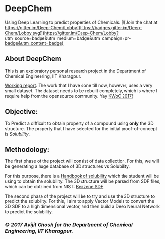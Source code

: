 # DeepChem

Using Deep Learning to predict properties of Chemicals. 
[![Join the chat at https://gitter.im/Deep-Chem/Lobby](https://badges.gitter.im/Deep-Chem/Lobby.svg)](https://gitter.im/Deep-Chem/Lobby?utm_source=badge&utm_medium=badge&utm_campaign=pr-badge&utm_content=badge)


## About DeepChem

This is an exploratory personal research project in the Department of Chemical Engineering, IIT Kharagpur. 

[Working report](https://drive.google.com/open?id=1mxxSkFWa3xcFPXJB3WE8U7Q6wdRsVd_f). The work that I have done till now, however, uses a very small dataset. The dataset needs to be rebuilt completely, which is where I require help from the opensource community. Yay [KWoC 2017!](http://kwoc.kossiitkgp.in)

## Objective: 

To Predict a difficult to obtain property of a compound using **only** the 3D structure.
The property that I have selected for the initial proof-of-concept is *Solubility*. 

## Methodology:

The first phase of the project will consist of data collection. For this, we will be generating a huge database of 3D structures vs Solubility.

For this purpose, there is a [Handbook of solubility](http://chemistry-chemists.com/chemister/Spravochniki/handbook-of-aqueous-solubility-data-2010.pdf) which the student will be using to obtain the solubility. The 3D structure will be parsed from SDF files, which can be obtained from NIST: [Benzene SDF](http://webbook.nist.gov/cgi/cbook.cgi?Str3File=C71432)

The second phase of the project will be to try and use the 3D structure to predict the solubility. For this, I aim to apply Vector Models to convert the 3D SDF to a high dimensional vector, and then build a Deep Neural Network to predict the solubility. 



### *© 2017 Avijit Ghosh for the Department of Chemical Engineering, IIT Kharagpur.*
